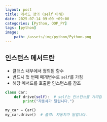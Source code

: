 ```yaml
---
layout: post
title: 메서드 정의 (self 이해)
date: 2025-07-14 09:00 +09:00
categories: [Python, OOP_PY]
tags: [python]
image:
    path: /assets/img/python/Python.png
---
```


## 인스턴스 메서드란

- 클래스 내부에서 정의된 함수
- 반드시 첫 번째 매개변수로 `self`를 가짐
- 해당 메서드를 호출한 인스턴스를 참조

```python
class Car:
    def drive(self):  # self는 인스턴스를 가리킴
        print("자동차가 달립니다.")

my_car = Car()
my_car.drive()  # 출력: 자동차가 달립니다.
```
